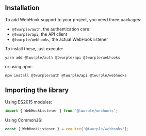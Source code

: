 ## Installation

To add WebHook support to your project, you need three packages:

- `@twurple/auth`, the authentication core
- `@twurple/api`, the API client
- `@twurple/webhooks`, the actual WebHook listener

To install these, just execute:

	yarn add @twurple/auth @twurple/api @twurple/webhooks

or using npm:

	npm install @twurple/auth @twurple/api @twurple/webhooks

## Importing the library

Using ES2015 modules:

```typescript
import { WebHookListener } from '@twurple/webhooks';
```

Using CommonJS:

```typescript
const { WebHookListener } = require('@twurple/webhooks');
```

